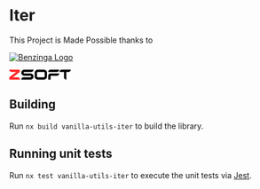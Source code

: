 # Iter

This Project is Made Possible thanks to

[![Benzinga Logo](https://import.cdn.thinkific.com/222214/D3r5EJy9SZaNsaY7dQsj_Benzinga-logo-navy.svg)](www.benzinga.com)

[![ZSoft Logo](https://raw.githubusercontent.com/ZNackasha/CDN/refs/heads/main/zsoft-no-size.svg)](https://github.com/znackasha)

## Building

Run `nx build vanilla-utils-iter` to build the library.

## Running unit tests

Run `nx test vanilla-utils-iter` to execute the unit tests via [Jest](https://jestjs.io).
